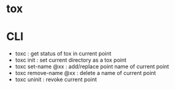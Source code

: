 # tox

# CLI

- toxc : get status of tox in current point
- toxc init : set current directory as a tox point
- toxc set-name @xx : add/replace point name of current point
- toxc remove-name @xx : delete a name of current point
- toxc uninit : revoke current point
